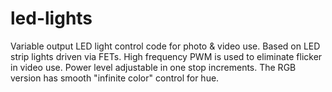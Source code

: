 # led-lights
Variable output LED light control code for photo &amp; video use. Based on LED strip lights driven via FETs. High frequency PWM is used to eliminate flicker in video use. Power level adjustable in one stop increments. The RGB version has smooth "infinite color" control for hue.
